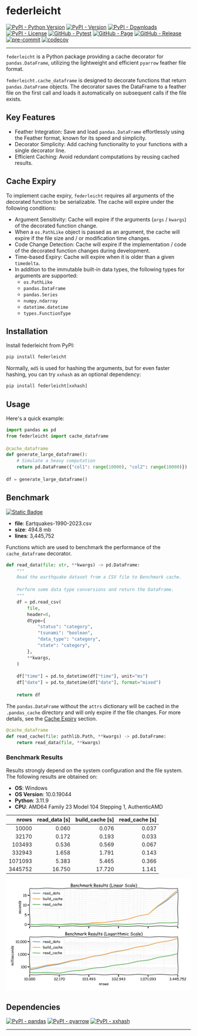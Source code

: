 # federleicht

[![PyPI - Python Version](https://img.shields.io/pypi/pyversions/federleicht)](https://pypi.org/project/federleicht/)
[![PyPI - Version](https://img.shields.io/pypi/v/federleicht)](https://pypi.org/project/federleicht/)
[![PyPI - Downloads](https://img.shields.io/pypi/dm/federleicht)](https://pypi.org/project/federleicht/)
[![PyPI - License](https://img.shields.io/pypi/l/federleicht)](https://raw.githubusercontent.com/d-chris/federleicht/main/LICENSE)
[![GitHub - Pytest](https://img.shields.io/github/actions/workflow/status/d-chris/federleicht/pytest.yml?logo=github&label=pytest)](https://github.com/d-chris/federleicht/actions/workflows/pytest.yml)
[![GitHub - Page](https://img.shields.io/website?url=https%3A%2F%2Fd-chris.github.io%2Ffederleicht&up_message=pdoc&logo=github&label=documentation)](https://d-chris.github.io/federleicht)
[![GitHub - Release](https://img.shields.io/github/v/tag/d-chris/federleicht?logo=github&label=github)](https://github.com/d-chris/federleicht)
[![pre-commit](https://img.shields.io/badge/pre--commit-enabled-brightgreen?logo=pre-commit)](https://raw.githubusercontent.com/d-chris/federleicht/main/.pre-commit-config.yaml)
[![codecov](https://codecov.io/gh/d-chris/federleicht/graph/badge.svg?token=9FYKODTD9D)](https://codecov.io/gh/d-chris/federleicht)

---

`federleicht` is a Python package providing a cache decorator for `pandas.DataFrame`, utilizing the lightweight and efficient `pyarrow` feather file format.

`federleicht.cache_dataframe` is designed to decorate functions that return `pandas.DataFrame` objects. The decorator saves the DataFrame to a feather file on the first call and loads it automatically on subsequent calls if the file exists.

## Key Features

- Feather Integration: Save and load `pandas.DataFrame` effortlessly using the Feather format, known for its speed and simplicity.
- Decorator Simplicity: Add caching functionality to your functions with a single decorator line.
- Efficient Caching: Avoid redundant computations by reusing cached results.

## Cache Expiry

To implement cache expiry, `federleicht` requires all arguments of the decorated function to be serializable. The cache will expire under the following conditions:

- Argument Sensitivity: Cache will expire if the arguments (`args` / `kwargs`) of the decorated function change.
- When a `os.PathLike` object is passed as an argument, the cache will expire if the file size and / or modification time changes.
- Code Change Detection: Cache will expire if the implementation / code of the decorated function changes during development.
- Time-based Expiry: Cache will expire when it is older than a given `timedelta`.
- In addition to the immutable built-in data types, the following types for arguments are supported:
  - `os.PathLike`
  - `pandas.DataFrame`
  - `pandas.Series`
  - `numpy.ndarray`
  - `datetime.datetime`
  - `types.FunctionType`

## Installation

Install federleicht from PyPI:

```cmd
pip install federleicht
```

Normally, `md5` is used for hashing the arguments, but for even faster hashing, you can try `xxhash` as an optional dependency:

```cmd
pip install federleicht[xxhash]
```

## Usage

Here's a quick example:

```python
import pandas as pd
from federleicht import cache_dataframe

@cache_dataframe
def generate_large_dataframe():
    # Simulate a heavy computation
    return pd.DataFrame({"col1": range(10000), "col2": range(10000)})

df = generate_large_dataframe()
```

## Benchmark

[![Static Badge](https://img.shields.io/badge/kaggle-alessandrolobello-lightblue?logo=kaggle&logoColor=lightblue)](https://www.kaggle.com/datasets/alessandrolobello/the-ultimate-earthquake-dataset-from-1990-2023)

- **file**: Eartquakes-1990-2023.csv
- **size**: 494.8 mb
- **lines**: 3,445,752

Functions which are used to benchmark the performance of the `cache_dataframe` decorator.

```python
def read_data(file: str, **kwargs) -> pd.DataFrame:
    """
    Read the earthquake dataset from a CSV file to Benchmark cache.

    Perform some data type conversions and return the DataFrame.
    """
    df = pd.read_csv(
        file,
        header=0,
        dtype={
            "status": "category",
            "tsunami": "boolean",
            "data_type": "category",
            "state": "category",
        },
        **kwargs,
    )

    df["time"] = pd.to_datetime(df["time"], unit="ms")
    df["date"] = pd.to_datetime(df["date"], format="mixed")

    return df
```

The `pandas.DataFrame` without the `attrs` dictionary will be cached in the `.pandas_cache` directory and will only expire if the file changes. For more details, see the [Cache Expiry](#cache-expiry) section.

```python
@cache_dataframe
def read_cache(file: pathlib.Path, **kwargs) -> pd.DataFrame:
    return read_data(file, **kwargs)
```

### Benchmark Results

Results strongly depend on the system configuration and the file system. The following results are obtained on:

- **OS**: Windows
- **OS Version**: 10.0.19044
- **Python**: 3.11.9
- **CPU**: AMD64 Family 23 Model 104 Stepping 1, AuthenticAMD

|   nrows | read_data [s] | build_cache [s] | read_cache [s] |
| ------: | ------------: | --------------: | -------------: |
|   10000 |         0.060 |           0.076 |          0.037 |
|   32170 |         0.172 |           0.193 |          0.033 |
|  103493 |         0.536 |           0.569 |          0.067 |
|  332943 |         1.658 |           1.791 |          0.143 |
| 1071093 |         5.383 |           5.465 |          0.366 |
| 3445752 |        16.750 |          17.720 |          1.141 |

![BenchmarkPlot ](https://raw.githubusercontent.com/d-chris/federleicht/refs/heads/main/benchmark.webp)

## Dependencies

[![PyPI - pandas](https://img.shields.io/pypi/v/pandas?logo=pandas&logoColor=white&label=pandas)](https://pypi.org/project/pandas/)
[![PyPI - pyarrow](https://img.shields.io/pypi/v/pyarrow?logo=pypi&logoColor=white&label=pyarrow)](https://pypi.org/project/pyarrow/)
[![PyPI - xxhash](https://img.shields.io/pypi/v/xxhash?logo=pypi&logoColor=white&label=xxhash)](https://pypi.org/project/xxhash/)

---
